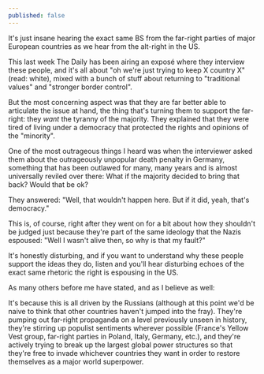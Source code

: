 ```yaml
---
published: false
---
```

It's just insane hearing the exact same BS from the far-right parties of major European countries as we hear from the alt-right in the US.

This last week The Daily has been airing an exposé where they interview these people, and it's all about "oh we're just trying to keep X country X" (read: white), mixed with a bunch of stuff about returning to "traditional values" and "stronger border control".

But the most concerning aspect was that they are far better able to articulate the issue at hand, the thing that's turning them to support the far-right: they *want* the tyranny of the majority. They explained that they were tired of living under a democracy that protected the rights and opinions of the "minority".

One of the most outrageous things I heard was when the interviewer asked them about the outrageously unpopular death penalty in Germany, something that has been outlawed for many, many years and is almost universally reviled over there: What if the majority decided to bring that back? Would that be ok?

They answered: "Well, that wouldn't happen here. But if it did, yeah, that's democracy."

This is, of course, right after they went on for a bit about how they shouldn't be judged just because they're part of the same ideology that the Nazis espoused: "Well I wasn't alive then, so why is that my fault?"

It's honestly disturbing, and if you want to understand why these people support the ideas they do, listen and you'll hear disturbing echoes of the exact same rhetoric the right is espousing in the US.

As many others before me have stated, and as I believe as well:

It's because this is all driven by the Russians (although at this point we'd be naive to think that other countries haven't jumped into the fray). They're pumping out far-right propaganda on a level previously unseen in history, they're stirring up populist sentiments wherever possible (France's Yellow Vest group, far-right parties in Poland, Italy, Germany, etc.), and they're actively trying to break up the largest global power structures so that they're free to invade whichever countries they want in order to restore themselves as a major world superpower.